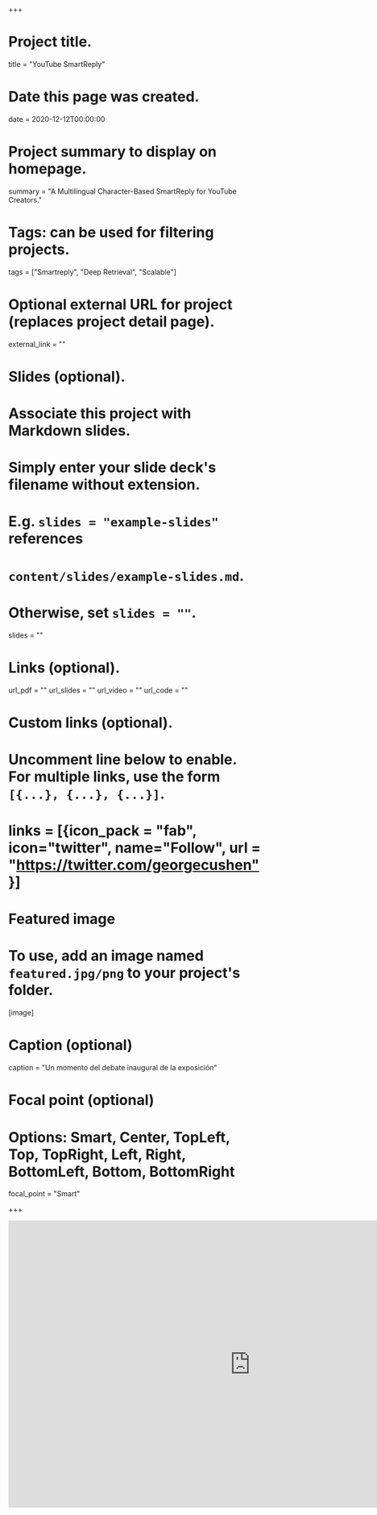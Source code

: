 +++
# Project title.
title = "YouTube SmartReply"

# Date this page was created.
date = 2020-12-12T00:00:00

# Project summary to display on homepage.
summary = "A Multilingual Character-Based SmartReply for YouTube Creators."

# Tags: can be used for filtering projects.
tags = ["Smartreply", "Deep Retrieval", "Scalable"]

# Optional external URL for project (replaces project detail page).
external_link = ""

# Slides (optional).
#   Associate this project with Markdown slides.
#   Simply enter your slide deck's filename without extension.
#   E.g. `slides = "example-slides"` references
#   `content/slides/example-slides.md`.
#   Otherwise, set `slides = ""`.
slides = ""

# Links (optional).
url_pdf = ""
url_slides = ""
url_video = ""
url_code = ""

# Custom links (optional).
#   Uncomment line below to enable. For multiple links, use the form `[{...}, {...}, {...}]`.
# links = [{icon_pack = "fab", icon="twitter", name="Follow", url = "https://twitter.com/georgecushen"}]

# Featured image
# To use, add an image named `featured.jpg/png` to your project's folder.
[image]
  # Caption (optional)
  caption = "Un momento del debate inaugural de la exposición"

  # Focal point (optional)
  # Options: Smart, Center, TopLeft, Top, TopRight, Left, Right, BottomLeft, Bottom, BottomRight
  focal_point = "Smart"

+++

<iframe src="https://ai.googleblog.com/2020/07/smartreply-for-youtube-creators.html" frameborder="0" width="960" height="569" allowfullscreen="true" mozallowfullscreen="true" webkitallowfullscreen="true"></iframe>
